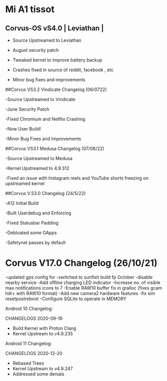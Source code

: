 # Mi A1 tissot

## Corvus-OS vS4.0 | Leviathan |

- Source Upstreamed to Leviathan
 
- August security patch
 
- Tweaked kernel to improve battery backup

- Crashes fixed in source of reddit, facebook , etc

- Minor bug fixes and improvements

##Corvus VS3.2 Vindicate Changelog (06/0722)

-Source Upstreamed to Vindicate

-June Security Patch

-Fixed Chromium and Netflix Crashing

-Now User Build!

-Minor Bug Fixes and Improvements

##Corvus VS3.1 Medusa Changelog (07/06/22)

-Source Upstreamed to Medusa

-Kernel Upstreamed to 4.9.312

-Fixed an issue with Instagram reels and YouTube shorts freezing on upstreamed kernel


##Corvus V.S3.0 Changelog (24/5/22)

-A12 Initial Build

-Built Userdebug and Enforcing

-Fixed Statusbar Padding

-Debloated some GApps

-Safetynet passes by default


# Corvus V17.0 Changelog (26/10/21)

-updated gps config for 
-switched to sunfish build fp October
-disable nearby service 
-Add offline charging LED indicator
-Increase no. of visible max notifications icons to 7
-Enable RAW10 buffer fix in gralloc (fixes gcam hdr+ with RAW10 format)
-Add new camera2 hardware features
-fix sim resetpostreboot
-Configure SQLite to operate in MEMORY

Android 10 Changelog:

CHANGELOGS 2020-09-19

- Build Kernel with Proton Clang
- Kernel Upstream to v4.9.235

Android 11 Changelog:

CHANGELOGS 2020-12-20

- Rebased Trees
- Kernel Upstream to v4.9.247
- Addressed some denials

